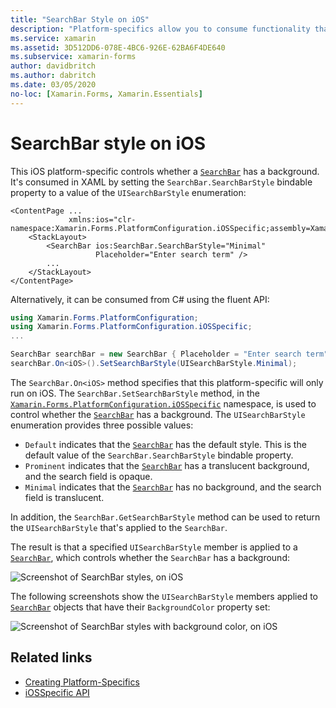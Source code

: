 ```yaml
---
title: "SearchBar Style on iOS"
description: "Platform-specifics allow you to consume functionality that's only available on a specific platform, without implementing custom renderers or effects. This article explains how to consume the iOS platform-specific that controls whether a SearchBar has a background."
ms.service: xamarin
ms.assetid: 3D512DD6-078E-4BC6-926E-62BA6F4DE640
ms.subservice: xamarin-forms
author: davidbritch
ms.author: dabritch
ms.date: 03/05/2020
no-loc: [Xamarin.Forms, Xamarin.Essentials]
---
```


# SearchBar style on iOS

This iOS platform-specific controls whether a [`SearchBar`](xref:Xamarin.Forms.SearchBar) has a background. It's consumed in XAML by setting the `SearchBar.SearchBarStyle` bindable property to a value of the `UISearchBarStyle` enumeration:

```xaml
<ContentPage ...
             xmlns:ios="clr-namespace:Xamarin.Forms.PlatformConfiguration.iOSSpecific;assembly=Xamarin.Forms.Core">
    <StackLayout>
        <SearchBar ios:SearchBar.SearchBarStyle="Minimal"
                   Placeholder="Enter search term" />
        ...
    </StackLayout>
</ContentPage>
```

Alternatively, it can be consumed from C# using the fluent API:

```csharp
using Xamarin.Forms.PlatformConfiguration;
using Xamarin.Forms.PlatformConfiguration.iOSSpecific;
...

SearchBar searchBar = new SearchBar { Placeholder = "Enter search term" };
searchBar.On<iOS>().SetSearchBarStyle(UISearchBarStyle.Minimal);
```

The `SearchBar.On<iOS>` method specifies that this platform-specific will only run on iOS. The `SearchBar.SetSearchBarStyle` method, in the [`Xamarin.Forms.PlatformConfiguration.iOSSpecific`](xref:Xamarin.Forms.PlatformConfiguration.iOSSpecific) namespace, is used to control whether the [`SearchBar`](xref:Xamarin.Forms.SearchBar) has a background. The `UISearchBarStyle` enumeration provides three possible values:

- `Default` indicates that the [`SearchBar`](xref:Xamarin.Forms.SearchBar) has the default style. This is the default value of the `SearchBar.SearchBarStyle` bindable property.
- `Prominent` indicates that the [`SearchBar`](xref:Xamarin.Forms.SearchBar) has a translucent background, and the search field is opaque.
- `Minimal` indicates that the [`SearchBar`](xref:Xamarin.Forms.SearchBar) has no background, and the search field is translucent.

In addition, the `SearchBar.GetSearchBarStyle` method can be used to return the `UISearchBarStyle` that's applied to the `SearchBar`.

The result is that a specified `UISearchBarStyle` member is applied to a [`SearchBar`](xref:Xamarin.Forms.SearchBar), which controls whether the `SearchBar` has a background:

![Screenshot of SearchBar styles, on iOS](searchbar-style-images/searchbar-styles.png "SearchBar styles on iOS")

The following screenshots show the `UISearchBarStyle` members applied to [`SearchBar`](xref:Xamarin.Forms.SearchBar) objects that have their `BackgroundColor` property set:

![Screenshot of SearchBar styles with background color, on iOS](searchbar-style-images/searchbar-background-styles.png "SearchBar styles with background color on iOS")

## Related links

- [Creating Platform-Specifics](~/xamarin-forms/platform/platform-specifics/index.md#creating-platform-specifics)
- [iOSSpecific API](xref:Xamarin.Forms.PlatformConfiguration.iOSSpecific)
